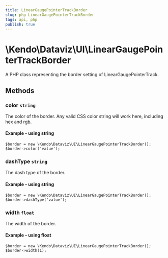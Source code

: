 ```yaml
---
title: LinearGaugePointerTrackBorder
slug: php-LinearGaugePointerTrackBorder
tags: api, php
publish: true
---
```


# \Kendo\Dataviz\UI\LinearGaugePointerTrackBorder

A PHP class representing the border setting of LinearGaugePointerTrack.


## Methods

### color `string`

The color of the border. Any valid CSS color string will work here, including hex and rgb.


#### Example - using string
    $border = new \Kendo\Dataviz\UI\LinearGaugePointerTrackBorder();
    $border->color('value');

### dashType `string`

The dash type of the border.


#### Example - using string
    $border = new \Kendo\Dataviz\UI\LinearGaugePointerTrackBorder();
    $border->dashType('value');

### width `float`

The width of the border.


#### Example - using float
    $border = new \Kendo\Dataviz\UI\LinearGaugePointerTrackBorder();
    $border->width(1);

